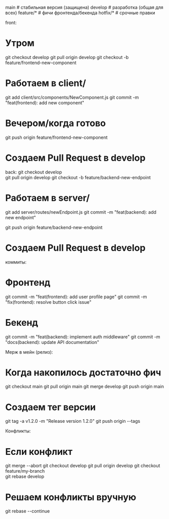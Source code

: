 main            # стабильная версия (защищена)
develop         # разработка (общая для всех)
feature/*       # фичи фронтенда/бекенда
hotfix/*        # срочные правки

front:
# Утром
git checkout develop
git pull origin develop
git checkout -b feature/frontend-new-component

# Работаем в client/
git add client/src/components/NewComponent.js
git commit -m "feat(frontend): add new component"

# Вечером/когда готово
git push origin feature/frontend-new-component
# Создаем Pull Request в develop


back:
git checkout develop  
git pull origin develop
git checkout -b feature/backend-new-endpoint

# Работаем в server/
git add server/routes/newEndpoint.js
git commit -m "feat(backend): add new endpoint"

git push origin feature/backend-new-endpoint
# Создаем Pull Request в develop


коммиты:
# Фронтенд
git commit -m "feat(frontend): add user profile page"
git commit -m "fix(frontend): resolve button click issue"

# Бекенд  
git commit -m "feat(backend): implement auth middleware"
git commit -m "docs(backend): update API documentation"




Мерж в мейн (релиз):
# Когда накопилось достаточно фич
git checkout main
git pull origin main
git merge develop
git push origin main

# Создаем тег версии
git tag -a v1.2.0 -m "Release version 1.2.0"
git push origin --tags




Конфликты:
# Если конфликт
git merge --abort
git checkout develop
git pull origin develop
git checkout feature/my-branch  
git rebase develop
# Решаем конфликты вручную
git rebase --continue